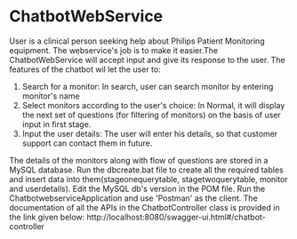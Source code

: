 # ChatbotWebService
User is a clinical person seeking help about Philips Patient Monitoring equipment. The webservice's job is to make it easier.The ChatbotWebService will accept input and give its response to the user.
The features of the chatbot wil let the user to:
1. Search for a monitor: In search, user can search monitor by entering monitor's name 
2. Select monitors according to the user's choice:  In Normal, it will display the next set of questions (for filtering of monitors) on the basis of user input in first stage.
3. Input the user details: The user will enter his details, so that customer support can contact them in future.

The details of the monitors along with flow of questions are stored in a MySQL database.
Run the dbcreate.bat file to create all the required tables and insert data into them(stageonequerytable, stagetwoquerytable, monitor and userdetails).
Edit the MySQL db's version in the POM file.
Run the ChatbotwebserviceApplication and use 'Postman' as the client.
The documentation of all the APIs in the ChatbotController class is provided in the link given below:
http://localhost:8080/swagger-ui.html#/chatbot-controller








